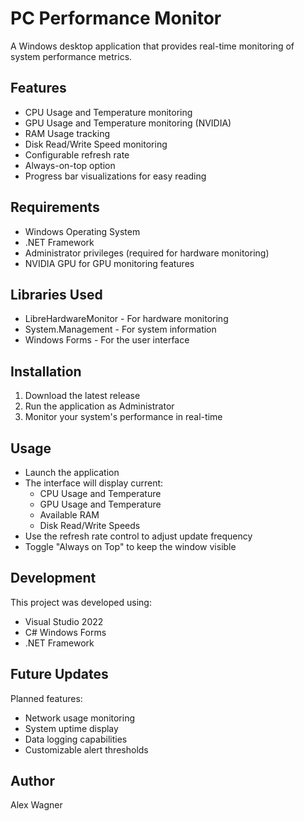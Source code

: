 # PC Performance Monitor

A Windows desktop application that provides real-time monitoring of system performance metrics.

## Features

- CPU Usage and Temperature monitoring
- GPU Usage and Temperature monitoring (NVIDIA)
- RAM Usage tracking
- Disk Read/Write Speed monitoring
- Configurable refresh rate
- Always-on-top option
- Progress bar visualizations for easy reading

## Requirements

- Windows Operating System
- .NET Framework
- Administrator privileges (required for hardware monitoring)
- NVIDIA GPU for GPU monitoring features

## Libraries Used

- LibreHardwareMonitor - For hardware monitoring
- System.Management - For system information
- Windows Forms - For the user interface

## Installation

1. Download the latest release
2. Run the application as Administrator
3. Monitor your system's performance in real-time

## Usage

- Launch the application
- The interface will display current:
  - CPU Usage and Temperature
  - GPU Usage and Temperature
  - Available RAM
  - Disk Read/Write Speeds
- Use the refresh rate control to adjust update frequency
- Toggle "Always on Top" to keep the window visible

## Development

This project was developed using:
- Visual Studio 2022
- C# Windows Forms
- .NET Framework

## Future Updates

Planned features:
- Network usage monitoring
- System uptime display
- Data logging capabilities
- Customizable alert thresholds

## Author

Alex Wagner
